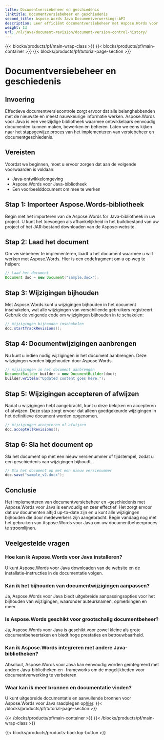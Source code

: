 ```yaml
---
title: Documentversiebeheer en geschiedenis
linktitle: Documentversiebeheer en geschiedenis
second_title: Aspose.Words Java Documentverwerkings-API
description: Leer efficiënt documentversiebeheer met Aspose.Words voor Java. Beheer wijzigingen, werk naadloos samen en volg moeiteloos revisies.
weight: 13
url: /nl/java/document-revision/document-version-control-history/
---
```


{{< blocks/products/pf/main-wrap-class >}}
{{< blocks/products/pf/main-container >}}
{{< blocks/products/pf/tutorial-page-section >}}

# Documentversiebeheer en geschiedenis


## Invoering

Effectieve documentversiecontrole zorgt ervoor dat alle belanghebbenden met de nieuwste en meest nauwkeurige informatie werken. Aspose.Words voor Java is een veelzijdige bibliotheek waarmee ontwikkelaars eenvoudig documenten kunnen maken, bewerken en beheren. Laten we eens kijken naar het stapsgewijze proces van het implementeren van versiebeheer en documentgeschiedenis.

## Vereisten

Voordat we beginnen, moet u ervoor zorgen dat aan de volgende voorwaarden is voldaan:

- Java-ontwikkelomgeving
- Aspose.Words voor Java-bibliotheek
- Een voorbeelddocument om mee te werken

## Stap 1: Importeer Aspose.Words-bibliotheek

Begin met het importeren van de Aspose.Words for Java-bibliotheek in uw project. U kunt het toevoegen als afhankelijkheid in het buildbestand van uw project of het JAR-bestand downloaden van de Aspose-website.

## Stap 2: Laad het document

Om versiebeheer te implementeren, laadt u het document waarmee u wilt werken met Aspose.Words. Hier is een codefragment om u op weg te helpen:

```java
// Laad het document
Document doc = new Document("sample.docx");
```

## Stap 3: Wijzigingen bijhouden

Met Aspose.Words kunt u wijzigingen bijhouden in het document inschakelen, wat alle wijzigingen van verschillende gebruikers registreert. Gebruik de volgende code om wijzigingen bijhouden in te schakelen:

```java
// Wijzigingen bijhouden inschakelen
doc.startTrackRevisions();
```

## Stap 4: Documentwijzigingen aanbrengen

Nu kunt u indien nodig wijzigingen in het document aanbrengen. Deze wijzigingen worden bijgehouden door Aspose.Words.

```java
// Wijzigingen in het document aanbrengen
DocumentBuilder builder = new DocumentBuilder(doc);
builder.writeln("Updated content goes here.");
```

## Stap 5: Wijzigingen accepteren of afwijzen

Nadat u wijzigingen hebt aangebracht, kunt u deze bekijken en accepteren of afwijzen. Deze stap zorgt ervoor dat alleen goedgekeurde wijzigingen in het definitieve document worden opgenomen.

```java
// Wijzigingen accepteren of afwijzen
doc.acceptAllRevisions();
```

## Stap 6: Sla het document op

Sla het document op met een nieuw versienummer of tijdstempel, zodat u een geschiedenis van wijzigingen bijhoudt.

```java
// Sla het document op met een nieuw versienummer
doc.save("sample_v2.docx");
```

## Conclusie

Het implementeren van documentversiebeheer en -geschiedenis met Aspose.Words voor Java is eenvoudig en zeer effectief. Het zorgt ervoor dat uw documenten altijd up-to-date zijn en u kunt alle wijzigingen bijhouden die door medewerkers zijn aangebracht. Begin vandaag nog met het gebruiken van Aspose.Words voor Java om uw documentbeheerproces te stroomlijnen.

## Veelgestelde vragen

### Hoe kan ik Aspose.Words voor Java installeren?

U kunt Aspose.Words voor Java downloaden van de website en de installatie-instructies in de documentatie volgen.

### Kan ik het bijhouden van documentwijzigingen aanpassen?

Ja, Aspose.Words voor Java biedt uitgebreide aanpassingsopties voor het bijhouden van wijzigingen, waaronder auteursnamen, opmerkingen en meer.

### Is Aspose.Words geschikt voor grootschalig documentbeheer?

Ja, Aspose.Words voor Java is geschikt voor zowel kleine als grote documentbeheertaken en biedt hoge prestaties en betrouwbaarheid.

### Kan ik Aspose.Words integreren met andere Java-bibliotheken?

Absoluut, Aspose.Words voor Java kan eenvoudig worden geïntegreerd met andere Java-bibliotheken en -frameworks om de mogelijkheden voor documentverwerking te verbeteren.

### Waar kan ik meer bronnen en documentatie vinden?

 U kunt uitgebreide documentatie en aanvullende bronnen voor Aspose.Words voor Java raadplegen op[hier](https://reference.aspose.com/words/java/).
{{< /blocks/products/pf/tutorial-page-section >}}

{{< /blocks/products/pf/main-container >}}
{{< /blocks/products/pf/main-wrap-class >}}

{{< blocks/products/products-backtop-button >}}
